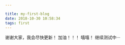 ```yaml
---

title: my-first-blog
date: 2018-10-30 10:58:34
tags: first
---
```

谢谢大家，我会尽快更新！
加油！！！
嘻嘻！
继续测试中···
